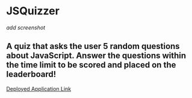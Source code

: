 # JSQuizzer

*add screenshot*

## A quiz that asks the user 5 random questions about JavaScript. Answer the questions within the time limit to be scored and placed on the leaderboard!

[Deployed Application Link](https://technicalparadox.github.io/JSQuizzer)
